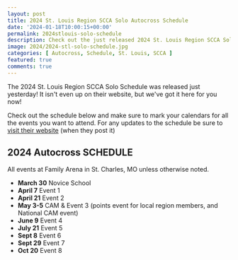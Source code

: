 ```yaml
---
layout: post
title: 2024 St. Louis Region SCCA Solo Autocross Schedule
date: '2024-01-18T10:00:15+00:00'
permalink: 2024stlouis-solo-schedule
description: Check out the just released 2024 St. Louis Region SCCA Solo Autocross Schedule
image: 2024/2024-stl-solo-schedule.jpg
categories: [ Autocross, Schedule, St. Louis, SCCA ]
featured: true
comments: true
---
```

The 2024 St. Louis Region SCCA Solo Schedule was released just yesterday! It isn't even up on their website, but we've got it here for you now! 

Check out the schedule below and make sure to mark your calendars for all the events you want to attend. For any updates to the schedule be sure to [visit their website](https://solo.stlscca.org/schedule/) (when they post it) 

## 2024 Autocross SCHEDULE
All events at Family Arena in St. Charles, MO unless otherwise noted.

- **March 30** Novice School
- **April 7** Event 1
- **April 21** Event 2
- **May 3-5** CAM & Event 3 (points event for local region members, and National CAM event)
- **June 9** Event 4
- **July 21** Event 5
- **Sept 8** Event 6
- **Sept 29** Event 7
- **Oct 20** Event 8

